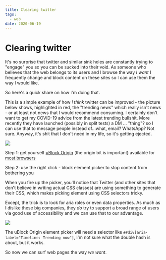 ```yaml
---
title: Clearing twitter
tags:
  - web
date: 2020-06-19
---
```


# Clearing twitter

It's no surprise that twitter and similar sink holes are constantly trying to "engage" you so you can be sucked into their void. As someone who believes that the web belongs to its users and I browse the way _I want_ I frequently change and block content on these sites so I can use them the way I would like.

So here's a quick share on how I'm doing that.

<!--more-->

This is a simple example of how _I think_ twitter can be improved - the picture below shows, highlighted in red, the "trending news" which really isn't news - or at least not news that I would recommend consuming. I certainly don't want to get my COVID-19 advice from the latest trending bullshit. More recently they have launched (possibly in split tests) a DM … "thing"? so I can use that to message people instead of…what, email? WhatsApp? Not sure. Anyway, it's shit that I don't need in my life, so it's getting ejected.

![](/images/clean-twitter.png)

Step 1: get yourself [uBlock Origin](https://github.com/gorhill/uBlock/) (the origin bit is important) available for [most browsers](https://github.com/gorhill/uBlock/#installation)

Step 2: use the right click - block element picker to stop content from bothering you

When you fire up the picker, you'll notice that Twitter (and other sites that don't believe in writing actual CSS classes) are using something to generate their CSS, which makes picking element using CSS selectors tricky.

Except, the trick is to look for aria roles or even data properties. As much as I dislike these big companies, they _do_ try to support a broad range of users via good use of accessibility and we can use that to our advantage.

![](/images/picking.png)

The uBlock Origin element picker will need a selector like `##div[aria-label="Timeline: Trending now"]`, I'm not sure what the double hash is about, but it works.

So now we can surf web pages the way _we want_.
